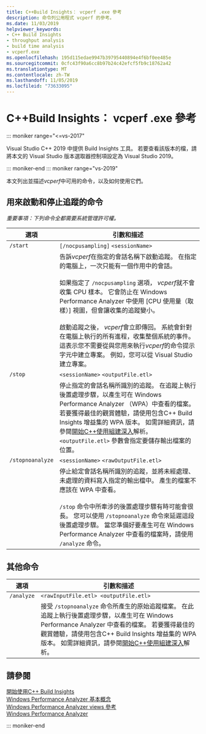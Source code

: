```yaml
---
title: C++Build Insights： vcperf .exe 參考
description: 命令列公用程式 vcperf 的參考。
ms.date: 11/03/2019
helpviewer_keywords:
- C++ Build Insights
- throughput analysis
- build time analysis
- vcperf.exe
ms.openlocfilehash: 195d115edae9947b39795440894e4f6bf0ee485e
ms.sourcegitcommit: 0cfc43f90a6cc8b97b24c42efcf5fb9c18762a42
ms.translationtype: MT
ms.contentlocale: zh-TW
ms.lasthandoff: 11/05/2019
ms.locfileid: "73633095"
---
```

# <a name="c-build-insights-vcperfexe-reference"></a>C++Build Insights： vcperf .exe 參考

::: moniker range="<=vs-2017"

Visual Studio C++ 2019 中提供 Build Insights 工具。 若要查看該版本的檔，請將本文的 Visual Studio 版本選取器控制項設定為 Visual Studio 2019。

::: moniker-end
::: moniker range="vs-2019"

本文列出並描述*vcperf*中可用的命令，以及如何使用它們。

## <a name="commands-to-start-and-stop-traces"></a>用來啟動和停止追蹤的命令

*重要事項：下列命令全都需要系統管理許可權。*

| 選項           | 引數和描述 |
|------------------|---------------------------|
| `/start`         | `[/nocpusampling]` `<sessionName>` |
|                  | 告訴*vcperf*在指定的會話名稱下啟動追蹤。 在指定的電腦上，一次只能有一個作用中的會話。 <br/><br/> 如果指定了 `/nocpusampling` 選項， *vcperf*就不會收集 CPU 樣本。 它會防止在 Windows Performance Analyzer 中使用 [CPU 使用量（取樣）] 視圖，但會讓收集的追蹤變小。 <br/><br/> 啟動追蹤之後， *vcperf*會立即傳回。 系統會針對在電腦上執行的所有進程，收集整個系統的事件。 這表示您不需要從與您用來執行*vcperf*的命令提示字元中建立專案。 例如，您可以從 Visual Studio 建立專案。 |
| `/stop`          | `<sessionName>` `<outputFile.etl>` |
|                  | 停止指定的會話名稱所識別的追蹤。 在追蹤上執行後置處理步驟，以產生可在 Windows Performance Analyzer （WPA）中查看的檔案。 若要獲得最佳的觀賞體驗，請使用包含C++ Build Insights 增益集的 WPA 版本。 如需詳細資訊，請參閱[開始C++使用組建深入](get-started-with-cpp-build-insights.md)解析。 `<outputFile.etl>` 參數會指定要儲存輸出檔案的位置。 |
| `/stopnoanalyze` | `<sessionName>` `<rawOutputFile.etl>` |
|                  | 停止給定會話名稱所識別的追蹤，並將未經處理、未處理的資料寫入指定的輸出檔中。 產生的檔案不應該在 WPA 中查看。 <br/><br/> `/stop` 命令中所牽涉的後置處理步驟有時可能會很長。 您可以使用 `/stopnoanalyze` 命令來延遲這段後置處理步驟。 當您準備好要產生可在 Windows Performance Analyzer 中查看的檔案時，請使用 `/analyze` 命令。 |

## <a name="miscellaneous-commands"></a>其他命令

| 選項     | 引數和描述 |
|------------|---------------------------|
| `/analyze` | `<rawInputFile.etl> <outputFile.etl>` |
|            | 接受 `/stopnoanalyze` 命令所產生的原始追蹤檔案。 在此追蹤上執行後置處理步驟，以產生可在 Windows Performance Analyzer 中查看的檔案。 若要獲得最佳的觀賞體驗，請使用包含C++ Build Insights 增益集的 WPA 版本。 如需詳細資訊，請參閱[開始C++使用組建深入](get-started-with-cpp-build-insights.md)解析。 |

## <a name="see-also"></a>請參閱

[開始使用C++ Build Insights](get-started-with-cpp-build-insights.md)\
[Windows Performance Analyzer 基本概念](wpa-basics.md)\
[Windows Performance Analyzer views 參考](wpa-views-reference.md)\
[Windows Performance Analyzer](/windows-hardware/test/wpt/windows-performance-analyzer)

::: moniker-end
